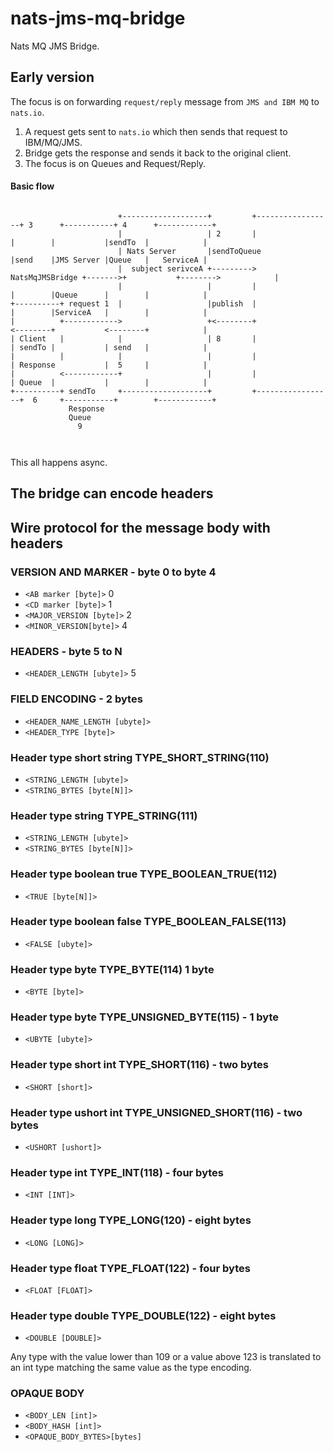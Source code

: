 # nats-jms-mq-bridge


Nats MQ JMS Bridge.



## Early version 

The focus is on forwarding `request/reply` message from `JMS and IBM MQ` to `nats.io`.

1. A request gets sent to `nats.io` which then sends that request to IBM/MQ/JMS. 
2. Bridge gets the response and sends it back to the original client. 
3. The focus is on Queues and Request/Reply. 


#### Basic flow 

```ascii

                        +-------------------+         +-----------------+ 3      +-----------+ 4      +------------+
                        |                   | 2       |                 |        |           |sendTo  |            |
                        | Nats Server       |sendToQueue                |send    |JMS Server |Queue   |   ServiceA |
                        |  subject serivceA +---------> NatsMqJMSBridge +------->+           +-------->            |
                        |                   |         |                 |        |Queue      |        |            |
+----------+ request 1  |                   |publish  |                 |        |ServiceA   |        |            |
|          +------------>                   +<--------+                 <--------+           <--------+            |
| Client   |            |                   | 8       |                 | sendTo |           | send   |            |
|          |            |                   |         |                 | Response           |  5     |            |
|          <------------+                   |         |                 | Queue  |           |        |            |
+----------+ sendTo     +-------------------+         +-----------------+  6     +-----------+        +------------+
             Response
             Queue
               9



```

This all happens async. 

## The bridge can encode headers 

## Wire protocol for the message body with headers

### VERSION AND MARKER - byte 0 to byte 4

* `<AB marker [byte]>`                  0
* `<CD marker [byte]>`                  1
* `<MAJOR_VERSION [byte]>`              2
* `<MINOR_VERSION[byte]>`               4


###  HEADERS          - byte 5 to N

* `<HEADER_LENGTH [ubyte]>`             5

### FIELD ENCODING  - 2 bytes

* `<HEADER_NAME_LENGTH [ubyte]>` 
* `<HEADER_TYPE [byte]>` 


### Header type short string    TYPE_SHORT_STRING(110)
* `<STRING_LENGTH [ubyte]>` 
* `<STRING_BYTES [byte[N]]>` 

### Header type string         TYPE_STRING(111)
* `<STRING_LENGTH [ubyte]>` 
* `<STRING_BYTES [byte[N]]>` 

### Header type boolean true   TYPE_BOOLEAN_TRUE(112)
* `<TRUE [byte[N]]>` 

### Header type boolean false   TYPE_BOOLEAN_FALSE(113)
* `<FALSE [ubyte]>` 

### Header type byte            TYPE_BYTE(114) 1 byte
* `<BYTE [byte]>` 

### Header type byte            TYPE_UNSIGNED_BYTE(115) - 1 byte
* `<UBYTE [ubyte]>` 

### Header type short int       TYPE_SHORT(116) - two bytes
* `<SHORT [short]>` 

### Header type ushort int       TYPE_UNSIGNED_SHORT(116) - two bytes
* `<USHORT [ushort]>` 

### Header type int              TYPE_INT(118) - four bytes
* `<INT [INT]>` 

### Header type long             TYPE_LONG(120) - eight bytes
* `<LONG [LONG]>` 

### Header type float             TYPE_FLOAT(122) - four bytes
* `<FLOAT [FLOAT]>` 


### Header type double             TYPE_DOUBLE(122) - eight bytes
* `<DOUBLE [DOUBLE]>` 

Any type with the value lower than 109 or a value above 123 is translated
to an int type matching the same value as the type encoding. 

###  OPAQUE BODY
* `<BODY_LEN [int]>`
* `<BODY_HASH [int]>`
* `<OPAQUE_BODY_BYTES>[bytes]`